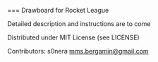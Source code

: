===
Drawboard for Rocket League

Detailed description and instructions are to come

Distributed under MIT License (see LICENSE)

Contributors: s0nera <mms.bergamin@gmail.com>